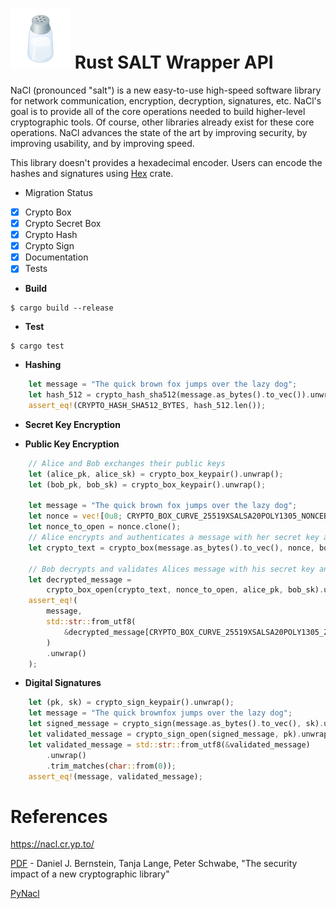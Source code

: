 

# ![salt](images/salt.png) Rust SALT Wrapper API
NaCl (pronounced "salt") is a new easy-to-use high-speed software library for network communication, encryption, decryption, signatures, etc. NaCl's goal is to provide all of the core operations needed to build higher-level cryptographic tools.
Of course, other libraries already exist for these core operations. NaCl advances the state of the art by improving security, by improving usability, and by improving speed.

This library doesn't provides a hexadecimal encoder. Users can encode the hashes and signatures using [Hex](https://github.com/KokaKiwi/rust-hex) crate.

* Migration Status

- [x] Crypto Box 
- [x] Crypto Secret Box 
- [x] Crypto Hash
- [x] Crypto Sign
- [x] Documentation
- [x] Tests

* **Build**
```
$ cargo build --release
```

* **Test**
```
$ cargo test
```

* **Hashing**
``` rust
    let message = "The quick brown fox jumps over the lazy dog";
    let hash_512 = crypto_hash_sha512(message.as_bytes().to_vec()).unwrap();
    assert_eq!(CRYPTO_HASH_SHA512_BYTES, hash_512.len());
```

* **Secret Key Encryption**

* **Public Key Encryption**
```rust
    // Alice and Bob exchanges their public keys
    let (alice_pk, alice_sk) = crypto_box_keypair().unwrap();
    let (bob_pk, bob_sk) = crypto_box_keypair().unwrap();

    let message = "The quick brown fox jumps over the lazy dog";
    let nonce = vec![0u8; CRYPTO_BOX_CURVE_25519XSALSA20POLY1305_NONCEBYTES];
    let nonce_to_open = nonce.clone();
    // Alice encrypts and authenticates a message with her secret key and Bobs public key
    let crypto_text = crypto_box(message.as_bytes().to_vec(), nonce, bob_pk, alice_sk).unwrap();

    // Bob decrypts and validates Alices message with his secret key and Alices public key
    let decrypted_message =
        crypto_box_open(crypto_text, nonce_to_open, alice_pk, bob_sk).unwrap();
    assert_eq!(
        message,
        std::str::from_utf8(
            &decrypted_message[CRYPTO_BOX_CURVE_25519XSALSA20POLY1305_ZEROBYTES..]
        )
        .unwrap()
    );
```

* **Digital Signatures**
``` rust
    let (pk, sk) = crypto_sign_keypair().unwrap();
    let message = "The quick brownfox jumps over the lazy dog";
    let signed_message = crypto_sign(message.as_bytes().to_vec(), sk).unwrap();
    let validated_message = crypto_sign_open(signed_message, pk).unwrap();
    let validated_message = std::str::from_utf8(&validated_message)
        .unwrap()
        .trim_matches(char::from(0));
    assert_eq!(message, validated_message);
```

# References

https://nacl.cr.yp.to/

[PDF](https://cr.yp.to/highspeed/coolnacl-20120725.pdf) - Daniel J. Bernstein, Tanja Lange, Peter Schwabe, "The security impact of a new cryptographic library"

[PyNacl](https://pynacl.readthedocs.io/en/latest/)
